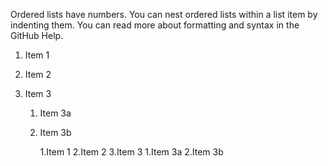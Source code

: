 Ordered lists have numbers. You can nest ordered lists within a list item by indenting them. You can read more about formatting and syntax in the GitHub Help.

1. Item 1

2. Item 2

3. Item 3

   1. Item 3a

   2. Item 3b

      1.Item 1
      2.Item 2
      3.Item 3
              1.Item 3a
              2.Item 3b
